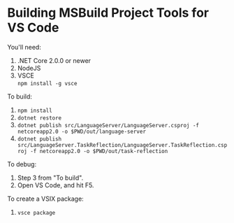 # Building MSBuild Project Tools for VS Code

You'll need:

1. .NET Core 2.0.0 or newer
2. NodeJS
3. VSCE  
   `npm install -g vsce`

To build:

1. `npm install`
2. `dotnet restore`
3. `dotnet publish src/LanguageServer/LanguageServer.csproj -f netcoreapp2.0 -o $PWD/out/language-server`
3. `dotnet publish src/LanguageServer.TaskReflection/LanguageServer.TaskReflection.csproj -f netcoreapp2.0 -o $PWD/out/task-reflection`

To debug:

1. Step 3 from "To build".
2. Open VS Code, and hit F5.

To create a VSIX package:

1. `vsce package`
